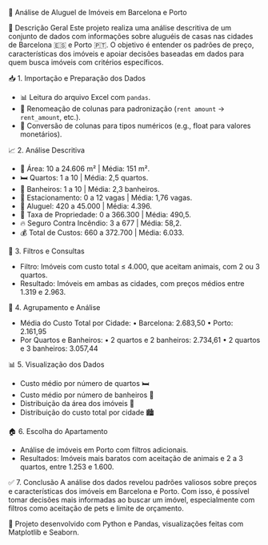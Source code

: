 🏡 Análise de Aluguel de Imóveis em Barcelona e Porto

📌 Descrição Geral
Este projeto realiza uma análise descritiva de um conjunto de dados com informações sobre aluguéis de casas nas cidades de Barcelona 🇪🇸 e Porto 🇵🇹. O objetivo é entender os padrões de preço, características dos imóveis e apoiar decisões baseadas em dados para quem busca imóveis com critérios específicos.

📥 1. Importação e Preparação dos Dados
- 📊 Leitura do arquivo Excel com `pandas`.
- 🔄 Renomeação de colunas para padronização (`rent amount` → `rent_amount`, etc.).
- 🧮 Conversão de colunas para tipos numéricos (e.g., float para valores monetários).

📈 2. Análise Descritiva
- 📐 Área: 10 a 24.606 m² | Média: 151 m².
- 🛏️ Quartos: 1 a 10 | Média: 2,5 quartos.
- 🚿 Banheiros: 1 a 10 | Média: 2,3 banheiros.
- 🚗 Estacionamento: 0 a 12 vagas | Média: 1,76 vagas.
- 💸 Aluguel: 420 a 45.000 | Média: 4.396.
- 🏢 Taxa de Propriedade: 0 a 366.300 | Média: 490,5.
- 🔥 Seguro Contra Incêndio: 3 a 677 | Média: 58,2.
- 💰 Total de Custos: 660 a 372.700 | Média: 6.033.

🔎 3. Filtros e Consultas
- Filtro: Imóveis com custo total ≤ 4.000, que aceitam animais, com 2 ou 3 quartos.
- Resultado: Imóveis em ambas as cidades, com preços médios entre 1.319 e 2.963.

🧮 4. Agrupamento e Análise
- Média do Custo Total por Cidade:
    • Barcelona: 2.683,50
    • Porto: 2.161,95
- Por Quartos e Banheiros:
    • 2 quartos e 2 banheiros: 2.734,61
    • 2 quartos e 3 banheiros: 3.057,44

📊 5. Visualização dos Dados
- Custo médio por número de quartos 🛏️
- Custo médio por número de banheiros 🚿
- Distribuição da área dos imóveis 📏
- Distribuição do custo total por cidade 🏙️

🏠 6. Escolha do Apartamento
- Análise de imóveis em Porto com filtros adicionais.
- Resultados: Imóveis mais baratos com aceitação de animais e 2 a 3 quartos, entre 1.253 e 1.600.

✅ 7. Conclusão
A análise dos dados revelou padrões valiosos sobre preços e características dos imóveis em Barcelona e Porto. Com isso, é possível tomar decisões mais informadas ao buscar um imóvel, especialmente com filtros como aceitação de pets e limite de orçamento.

🔗 Projeto desenvolvido com Python e Pandas, visualizações feitas com Matplotlib e Seaborn.
